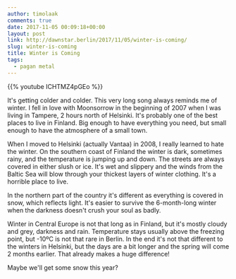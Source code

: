```yaml
---
author: timolaak
comments: true
date: 2017-11-05 00:09:18+00:00
layout: post
link: http://dawnstar.berlin/2017/11/05/winter-is-coming/
slug: winter-is-coming
title: Winter is Coming
tags:
  - pagan metal
---
```


{{% youtube ICHTMZ4pGEo %}}

It's getting colder and colder. This very long song always reminds me of winter. I fell in love with Moonsorrow in the beginning of 2007 when I was living in Tampere, 2 hours north of Helsinki. It's probably one of the best places to live in Finland. Big enough to have everything you need, but small enough to have the atmosphere of a small town.

When I moved to Helsinki (actually Vantaa) in 2008, I really learned to hate the winter. On the southern coast of Finland the winter is dark, sometimes rainy, and the temperature is jumping up and down. The streets are always covered in either slush or ice. It's wet and slippery and the winds from the Baltic Sea will blow through your thickest layers of winter clothing. It's a horrible place to live.

In the northern part of the country it's different as everything is covered in snow, which reflects light. It's easier to survive the 6-month-long winter when the darkness doesn't crush your soul as badly.

Winter in Central Europe is not that long as in Finland, but it's mostly cloudy and grey, darkness and rain. Temperature stays usually above the freezing point, but -10ºC is not that rare in Berlin. In the end it's not that different to the winters in Helsinki, but the days are a bit longer and the spring will come 2 months earlier. That already makes a huge difference!

Maybe we'll get some snow this year?
